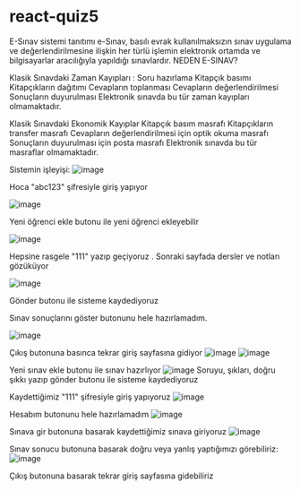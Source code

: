 # react-quiz5

E-Sınav sistemi tanıtımı
e-Sınav, basılı evrak kullanılmaksızın sınav uygulama ve değerlendirilmesine ilişkin her türlü işlemin elektronik ortamda ve bilgisayarlar aracılığıyla yapıldığı sınavlardır. 
NEDEN E-SINAV?

Klasik Sınavdaki Zaman Kayıpları :
Soru hazırlama
Kitapçık basımı
Kitapçıkların dağıtımı
Cevapların toplanması
Cevapların değerlendirilmesi
Sonuçların duyurulması
Elektronik sınavda bu tür zaman kayıpları olmamaktadır.

Klasik Sınavdaki Ekonomik Kayıplar
Kitapçık basım masrafı
Kitapçıkların transfer masrafı
Cevapların değerlendirilmesi için optik okuma masrafı
Sonuçların duyurulması için posta masrafı
Elektronik sınavda bu tür masraflar olmamaktadır.

Sistemin işleyişi:
![image](https://user-images.githubusercontent.com/77631413/172837906-f8e448ff-666c-47dd-9c32-d38676e3e4bb.png)

Hoca "abc123" şifresiyle giriş yapıyor

![image](https://user-images.githubusercontent.com/77631413/172838160-3a59c672-b5dd-41ee-a6cd-6ccd21e34101.png)

Yeni öğrenci ekle butonu ile yeni öğrenci ekleyebilir

![image](https://user-images.githubusercontent.com/77631413/172838486-db861fcb-cd77-482e-aad9-30ab545f4a4a.png)

Hepsine rasgele "111" yazıp geçiyoruz . Sonraki sayfada dersler ve notları gözüküyor

![image](https://user-images.githubusercontent.com/77631413/172838686-5c01dbf4-5d85-4ad7-8c25-5610593a4183.png)

Gönder butonu ile sisteme kaydediyoruz

Sınav sonuçlarını göster butonunu hele hazırlamadım.

![image](https://user-images.githubusercontent.com/77631413/172839041-52d22c97-4d79-4f88-b025-b9b9cbe866db.png)

Çıkış butonuna basınca tekrar giriş sayfasına gidiyor
![image](https://user-images.githubusercontent.com/77631413/172839243-9e1c80b5-5bdd-4282-bacd-07d604788005.png)
![image](https://user-images.githubusercontent.com/77631413/172839288-7078afc7-9b04-470e-a5e5-551032da9023.png)

Yeni sınav ekle butonu ile sınav hazırlıyor
![image](https://user-images.githubusercontent.com/77631413/172839455-3e4ef5c3-9f6a-4e16-963b-026f9300aab4.png)
Soruyu, şıkları, doğru şıkkı yazıp gönder butonu ile sisteme kaydediyoruz

Kaydettiğimiz "111" şifresiyle giriş yapıyoruz
![image](https://user-images.githubusercontent.com/77631413/172839990-d422d206-d79c-4048-a102-7183765403aa.png)

Hesabım butonunu hele hazırlamadım
![image](https://user-images.githubusercontent.com/77631413/172840855-b2c318c4-19fa-4a60-beae-6767406952b4.png)

Sınava gir butonuna basarak kaydettiğimiz sınava giriyoruz
![image](https://user-images.githubusercontent.com/77631413/172841211-75751518-1524-4812-9d57-c78664ba1aeb.png)

Sınav sonucu butonuna basarak doğru veya yanlış yaptığımızı görebiliriz:
![image](https://user-images.githubusercontent.com/77631413/172841390-358f00d4-71e6-4df1-88f7-c742aaa5bdb9.png)

Çıkış butonuna basarak tekrar giriş sayfasına gidebiliriz



